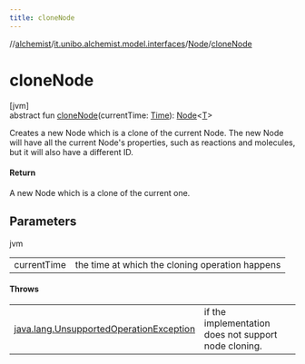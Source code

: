 ```yaml
---
title: cloneNode
---
```

//[alchemist](../../../index.html)/[it.unibo.alchemist.model.interfaces](../index.html)/[Node](index.html)/[cloneNode](clone-node.html)



# cloneNode



[jvm]\
abstract fun [cloneNode](clone-node.html)(currentTime: [Time](../-time/index.html)): [Node](index.html)<[T](../../it.unibo.alchemist.boundary.interfaces/-output-monitor/index.html)>



Creates a new Node which is a clone of the current Node. The new Node will have all the current Node's properties, such as reactions and molecules, but it will also have a different ID.



#### Return



A new Node which is a clone of the current one.



## Parameters


jvm

| | |
|---|---|
| currentTime | the time at which the cloning operation happens |



#### Throws


| | |
|---|---|
| [java.lang.UnsupportedOperationException](https://docs.oracle.com/javase/8/docs/api/java/lang/UnsupportedOperationException.html) | if the implementation does not support node cloning. |



